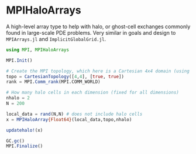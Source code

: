 # MPIHaloArrays

A high-level array type to help with halo, or ghost-cell exchanges commonly found in large-scale PDE problems. Very similar in goals and design to `MPIArrays.jl` and `ImplicitGlobalGrid.jl`.

```julia
using MPI, MPIHaloArrays

MPI.Init()

# Create the MPI topology, which here is a Cartesian 4x4 domain (using 16 cores)
topo = CartesianTopology([4,4], [true, true])
rank = MPI.Comm_rank(MPI.COMM_WORLD)

# How many halo cells in each dimension (fixed for all dimensions)
nhalo = 2
N = 200

local_data = rand(N,N) # does not include halo cells
x = MPIHaloArray{Float64}(local_data,topo,nhalo)

updatehalo!(x)

GC.gc()
MPI.Finalize()
```

